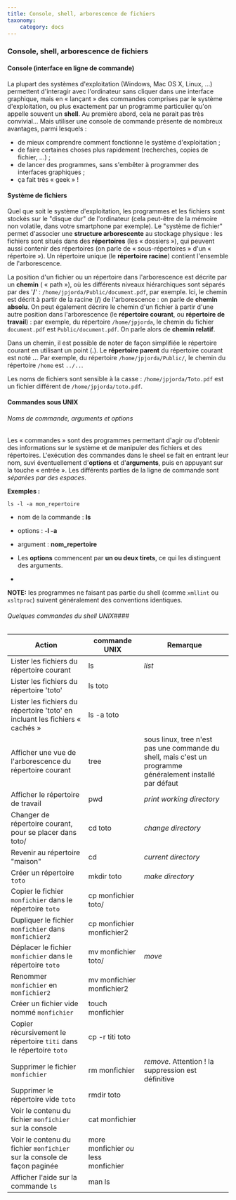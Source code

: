 ```yaml
---
title: Console, shell, arborescence de fichiers
taxonomy:
    category: docs
---
```

### Console, shell, arborescence de fichiers
#### Console (interface en ligne de commande) ####
La plupart des systèmes d'exploitation (Windows, Mac OS X, Linux, ...) permettent d'interagir avec l'ordinateur sans cliquer dans une interface graphique, mais en « lançant » des commandes comprises par le système d'exploitation, ou plus exactement par un programme particulier qu'on appelle souvent un __shell__.
Au première abord, cela ne parait pas très convivial... Mais utiliser une console de commande présente de nombreux avantages, parmi lesquels :

* de mieux comprendre comment fonctionne le système d'exploitation ;
* de faire certaines choses plus rapidement  (recherches, copies de fichier, ...) ;
* de lancer des programmes, sans s'embêter à programmer des interfaces graphiques ;
* ça fait très « geek » !

#### Système de fichiers ####
Quel que soit le système d'exploitation, les programmes et les fichiers sont stockés sur le "disque dur" de l'ordinateur (cela peut-être de la mémoire non volatile, dans votre smartphone par exemple). Le "système de fichier" permet d'associer une __structure arborescente__ au stockage physique : les fichiers sont situés dans des __répertoires__ (les « dossiers »), qui peuvent aussi contenir des répertoires (on parle de « sous-répertoires » d'un « répertoire »). Un répertoire unique (le __répertoire racine__)  contient l'ensemble de l'arborescence.

La position d'un fichier ou un répertoire dans l'arborescence est décrite par un __chemin__ ( « path »), où les différents niveaux hiérarchiques sont séparés par des '__/__' :
 <code>/home/jpjorda/Public/document.pdf</code>, par exemple. Ici, le chemin est décrit à partir de la racine (__/__) de l'arborescence : on parle de __chemin absolu__. On peut également décrire le chemin d'un fichier à partir d'une autre position dans l'arborescence (le __répertoire courant__, ou __répertoire de travail__) : par exemple, du répertoire <code>/home/jpjorda</code>, le chemin du fichier <code>document.pdf</code> est <code>Public/document.pdf</code>. On parle alors de __chemin relatif__.

Dans un chemin, il est possible de noter de façon simplifiée le répertoire courant en utilisant un point (__.__). Le __répertoire parent__ du répertoire courant est noté  __..__.  Par exemple, du répertoire  <code>/home/jpjorda/Public/</code>, le chemin du répertoire <code>/home</code> est <code>../..</code>.

Les noms de fichiers sont sensible à la casse :  <code>/home/jpjorda/Toto.pdf</code> est un fichier différent de <code>/home/jpjorda/toto.pdf</code>.

#### Commandes  sous UNIX

###### Noms de commande, arguments et options

Les « commandes » sont des programmes permettant d'agir ou d'obtenir des informations sur le système et de manipuler des fichiers et des répertoires. L'exécution des commandes dans le sheel se fait en entrant leur nom, suvi éventuellement d'__options__ et d'__arguments__, puis en appuyant sur la touche « entrée ».  Les différents parties de la ligne de commande sont _séparées par des espaces_.

__Exemples :__

    ls -l -a mon_repertoire

* nom de la commande : __ls__
* options : __-l -a__
* argument : __nom_repertoire__


* Les __options__ commencent par __un ou deux tirets__, ce qui les distinguent des arguments.
*
__NOTE:__ les programmes ne faisant pas partie du shell (comme `xmllint` ou `xsltproc`) suivent généralement des conventions identiques.

###### Quelques commandes du shell UNIX####

Action | commande UNIX | Remarque
---------|----------|-----------------|
Lister les fichiers du répertoire courant | ls | _list_
Lister les fichiers du répertoire 'toto' | ls toto |
Lister les fichiers du répertoire 'toto' en incluant les fichiers « cachés »| ls -a toto |
Afficher une vue de l'arborescence du répertoire courant | tree | sous linux, tree n'est pas une commande du shell, mais c'est un programme généralement installé par défaut
Afficher le répertoire de travail | pwd |  _print working directory_
Changer de répertoire courant, pour se placer dans toto/ | cd toto |  _change directory_
Revenir au répertoire "maison" | cd | _current directory_
Créer un répertoire `toto` | mkdir toto |  _make directory_
Copier le fichier `monfichier` dans le répertoire `toto`  | cp monfichier toto/ |
Dupliquer le fichier `monfichier` dans `monfichier2` | cp monfichier monfichier2|
Déplacer le fichier `monfichier` dans le répertoire `toto`  | mv monfichier toto/ | _move_
Renommer `monfichier` en `monfichier2` | mv monfichier monfichier2|
Créer un fichier vide nommé `monfichier` | touch monfichier |
Copier  récursivement le répertoire  `titi` dans le répertoire `toto` | cp -r titi toto|
Supprimer le fichier `monfichier` | rm monfichier | _remove_. Attention ! la suppression est définitive
Supprimer le répertoire vide  `toto` | rmdir toto|
Voir le contenu du fichier `monfichier` sur la console | cat monfichier |
Voir le contenu du fichier `monfichier` sur la console de façon paginée | more monfichier _ou_ less monfichier|
Afficher l'aide sur la  commande `ls` | man ls|
